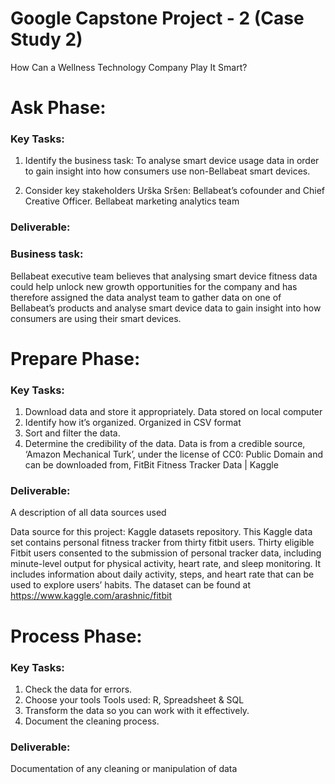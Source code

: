 # Google Capstone Project - 2 (Case Study 2)
How Can a Wellness Technology Company Play It Smart?

# Ask Phase:
	
  ### Key Tasks:
  
1.	Identify the business task: 
        To analyse smart device usage data in order to gain insight into how consumers use non-Bellabeat smart devices.

2.	Consider key stakeholders 
        Urška Sršen: Bellabeat’s cofounder and Chief Creative Officer.
        Bellabeat marketing analytics team

### Deliverable:
   ### Business task:
Bellabeat executive team believes that analysing smart device fitness data could          help unlock new growth opportunities for the company	and has therefore assigned the data analyst team to gather data on one of Bellabeat’s products and analyse smart device data to gain insight into how consumers are using their smart devices.

# Prepare Phase:
	
  ### Key Tasks:
  
1.   Download data and store it appropriately. 
      Data stored on local computer
2.	Identify how it’s organized.
         Organized in CSV format
3.	Sort and filter the data.
4.	Determine the credibility of the data.
         Data is from a credible source, ‘Amazon Mechanical Turk’, under the license of   CC0: Public Domain and can be downloaded from, FitBit Fitness Tracker Data | Kaggle

### Deliverable:

A description of all data sources used

Data source for this project: Kaggle datasets repository. This Kaggle data set contains personal fitness tracker from thirty fitbit users. Thirty eligible Fitbit users consented to the submission of personal tracker data, including minute-level output for physical activity, heart rate, and sleep monitoring. It includes information about daily activity, steps, and heart rate that can be used to explore users’ habits. The dataset can be found at https://www.kaggle.com/arashnic/fitbit

# Process Phase:
	
  ### Key Tasks:
  
1.	  Check the data for errors.
2.	  Choose your tools
           Tools used:  R, Spreadsheet & SQL
3.	  Transform the data so you can work with it effectively.
4.	  Document the cleaning process.


### Deliverable:
Documentation of any cleaning or manipulation of data 






